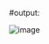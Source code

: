#output:

![image](https://user-images.githubusercontent.com/87235927/184092607-b3332c95-568f-4510-badc-e9973f058f8d.png)
